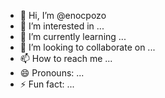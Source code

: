 - 👋 Hi, I’m @enocpozo
- 👀 I’m interested in ...
- 🌱 I’m currently learning ...
- 💞️ I’m looking to collaborate on ...
- 📫 How to reach me ...
- 😄 Pronouns: ...
- ⚡ Fun fact: ...

<!---
enocpozo/enocpozo is a ✨ special ✨ repository because its `README.md` (this file) appears on your GitHub profile.
You can click the Preview link to take a look at your changes.
--->
